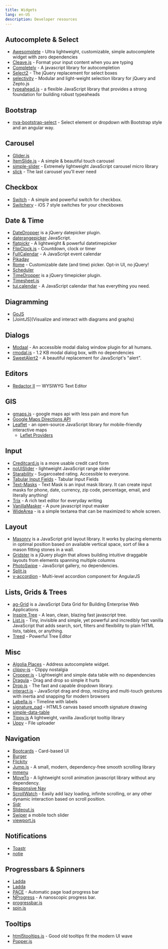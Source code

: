 ```yaml
---
title: Widgets
lang: en-US
description: Developer resources
---
```


## Autocomplete & Select

* [Awesomplete](http://leaverou.github.io/awesomplete/) - Ultra lightweight, customizable, simple autocomplete widget with zero dependencies
* [Cleave.js](http://nosir.github.io/cleave.js/) - Format your input content when you are typing
* [Completely](http://complete-ly.appspot.com/) - A javascript library for autocompletion
* [Select2](https://select2.github.io/) - The jQuery replacement for select boxes
* [selectivity](http://arendjr.github.io/selectivity/) - Modular and light-weight selection library for jQuery and Zepto.js
* [typeahead.js](http://twitter.github.io/typeahead.js/) - a flexible JavaScript library that provides a strong foundation for building robust typeaheads

## Bootstrap

* [nya-bootstrap-select](http://nya.io/nya-bootstrap-select/#!/) - Select element or dropdown with Bootstrap style and an angular way.

## Carousel

* [Glider.js](https://nickpiscitelli.github.io/Glider.js/)
* [ItemSlide.js](http://itemslide.github.io/) - A simple & beautiful touch carousel
* [simple-slider](http://ruyadorno.github.io/simple-slider/) - Extremely lightweight JavaScript carousel micro library
* [slick](http://kenwheeler.github.io/slick/) - The last carousel you'll ever need


## Checkbox

* [Switch](https://weatherstar.me/Switch/) - A simple and powerful switch for checkbox.
* [Switchery](http://abpetkov.github.io/switchery/) - iOS 7 style switches for your checkboxes

## Date & Time

* [DateDropper](http://felicegattuso.com/projects/datedropper/) is a jQuery datepicker plugin.
* [daterangepicker](https://sensortower.github.io/daterangepicker/)
JavaScript.
* [flatpickr](https://chmln.github.io/flatpickr/) - A lightweight & powerful datetimepicker
* [FlipClock.js](http://flipclockjs.com/) - Countdown, clock or timer
* [FullCalendar](http://fullcalendar.io/) - A JavaScript event calendar
* [Pikaday](https://github.com/dbushell/Pikaday)
* [Rome](http://bevacqua.github.io/rome/) - Customizable date (and time) picker. Opt-in UI, no jQuery!
* [Scheduler](http://docs.dhtmlx.com/scheduler/)
* [TimeDropper](http://felicegattuso.com/projects/timedropper/) is a jQuery timepicker plugin.
* [Timesheet.js](https://sbstjn.github.io/timesheet.js/)
* [tui.calendar](http://ui.toast.com/tui-calendar/) - A JavaScript calendar that has everything you need.

## Diagramming

* [GoJS](https://gojs.net/latest/index.html)
* [JointJS](Visualize and interact with diagrams and graphs)

## Dialogs

* [Modaal](http://www.humaan.com/modaal/) - An accessible modal dialog window plugin for all humans.
* [rmodal.js](https://rmodal.js.org/) - 1.2 KB modal dialog box, with no dependencies
* [SweetAlert2](https://limonte.github.io/sweetalert2/) - A beautiful replacement for JavaScript's "alert".

## Editors

* [Redactor II](https://imperavi.com/redactor/) — WYSIWYG Text Editor

## GIS

* [gmaps.js](https://hpneo.github.io/gmaps/) - google maps api with less pain and more fun
* [Google Maps Directions API](https://developers.google.com/maps/documentation/javascript/directions)
* [Leaflet](http://leafletjs.com/) - an open-source JavaScript library for mobile-friendly interactive maps
  * [Leflet Providers](https://leaflet-extras.github.io/leaflet-providers/preview/)

## Input

* [Creditcard.js](https://creditcardjs.com/) is a more usable credit card form
* [noUISlider](http://refreshless.com/nouislider/) - lightweight JavaScript range slider
* [Starability](http://lunarlogic.github.io/starability/) - Sugarcoated rating. Accessible to everyone.
* [Tabular Input Fields](http://ncrafts.github.io/tabular-input/) - Tabular Input Fields
* [Text-Masks](https://github.com/text-mask/text-mask#readme) - Text Mask is an input mask library. It can create input masks for phone, date, currency, zip code, percentage, email, and literally anything!
* [Trix](https://trix-editor.org/) - A rich text editor for everyday writing
* [VanillaMasker](http://bankfacil.github.io/vanilla-masker/) - A pure javascript input masker
* [WideArea](http://usablica.github.io/widearea/) - is a simple textarea that can be maximized to whole screen.

## Layout

* [Masonry](http://masonry.desandro.com/) is a JavaScript grid layout library. It works by placing elements in optimal position based on available vertical space, sort of like a mason fitting stones in a wall.
* [Gridster](http://gridster.net/) is a jQuery plugin that allows building intuitive draggable layouts from elements spanning multiple columns
* [PhotoSwipe](http://photoswipe.com/) - JavaScript gallery, no dependencies.
* [Split.js](http://nathancahill.github.io/Split.js/)
* [v-accordion](https://github.com/LukaszWatroba/v-accordion) - Multi-level accordion component for AngularJS


## Lists, Grids & Trees

* [ag-Grid](https://www.ag-grid.com/) is a JavaScript Data Grid for Building Enterprise Web Applications
* [Inspire Tree](http://www.inspire-tree.com/) - A lean, clean, blazing fast javascript tree.
* [List.js](http://www.listjs.com/) - Tiny, invisible and simple, yet powerful and incredibly fast vanilla JavaScript that adds search, sort, filters and flexibility to plain HTML lists, tables, or anything.
* [Treed](http://jaredforsyth.com/treed/) - Powerful Tree Editor


## Misc

* [Algolia Places](https://community.algolia.com/places/) - Address autocomplete widget.
* [clippy-js](https://www.smore.com/clippy-js) - Clippy nostalgia
* [Cropper.js](https://fengyuanchen.github.io/cropperjs/) - Lightweight and simple data table with no dependencies
* [Dragula](http://bevacqua.github.io/dragula/) - Drag and drop so simple it hurts
* [Drop.js](http://github.hubspot.com/drop/docs/welcome/) - The fast and capable dropdown library.
* [interact.js](http://interactjs.io/) - JavaScript drag and drop, resizing and multi-touch gestures with inertia and snapping for modern browsers
* [Labella.js](http://twitter.github.io/labella.js/) - Timeline with labels
* [signature_pad](https://github.com/szimek/signature_pad) - HTML5 canvas based smooth signature drawing
* [simple-data-table](https://github.com/piecioshka/simple-data-table)
* [Tippy.js](https://atomiks.github.io/tippyjs/) A lightweight, vanilla JavaScript tooltip library
* [Uppy](http://uppy.io/) - File uploader


## Navigation

* [Bootcards](http://bootcards.org/) - Card-based UI
* [Burger](https://github.com/mblode/burger)
* [Flickity](http://flickity.metafizzy.co/)
* [Jump.js](http://callmecavs.com/jump.js/) - A small, modern, dependency-free smooth scrolling library
* [mmenu](http://mmenu.frebsite.nl/)
* [MoveTo](https://hsnaydd.github.io/moveTo/demo/) - A lightweight scroll animation javascript library without any dependency.
* [Responsive Nav](http://responsive-nav.com/)
* [ScrollWatch](https://edull24.github.io/ScrollWatch/) - Easily add lazy loading, infinite scrolling, or any other dynamic interaction based on scroll position.
* [Sidr](https://www.berriart.com/sidr/)
* [Slideout.js](http://mango.github.io/slideout/)
* [Swiper](http://idangero.us/swiper/) a mobile toch slider
* [viewport.js](http://asvd.github.io/viewport/)

## Notifications

* [Toastr](http://codeseven.github.io/toastr/)
* [notie](https://jaredreich.com/projects/notie/)

## Progressbars & Spinners

* [Ladda](http://lab.hakim.se/ladda/)
* [Ladda](http://lab.hakim.se/ladda/)
* [PACE](http://github.hubspot.com/pace/docs/welcome/) - Automatic page load progress bar
* [NProgress](http://ricostacruz.com/nprogress/) - A nanoscopic progress bar.
* [progressbar.js](https://kimmobrunfeldt.github.io/progressbar.js/)
* [spin.js](http://spin.js.org/)

## Tooltips

* [html5tooltips.js](http://ytiurin.github.io/html5tooltipsjs/) - Good old tooltips fit the modern UI wave
* [Popper.js](https://popper.js.org/)
